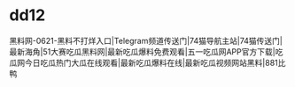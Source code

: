 # dd12
黑料网-0621-黑料不打烊入口|Telegram频道传送门|74猫导航主站|74猫传送门|最新海角|51大赛吃瓜黑料网|最新吃瓜爆料免费观看|五一吃瓜网APP官方下载|吃瓜网今日吃瓜热门大瓜在线观看|最新吃瓜爆料在线|最新吃瓜视频网站黑料|881比鸭
